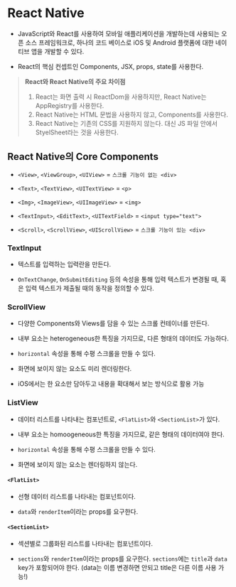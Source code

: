 # React Native

-   JavaScript와 React를 사용하여 모바일 애플리케이션을 개발하는데 사용되는 오픈 소스 프레임워크로, 하나의 코드 베이스로 iOS 및 Android 플랫폼에 대한 네이티브 앱을 개발할 수 있다.

-   React의 핵심 컨셉트인 Components, JSX, props, state를 사용한다.

> **React와 React Native의 주요 차이점**
>
> 1. React는 화면 출력 시 ReactDom을 사용하지만, React Native는 AppRegistry를 사용한다.
> 2. React Native는 HTML 문법을 사용하지 않고, Components를 사용한다.
> 3. React Native는 기존의 CSS를 지원하지 않는다. 대신 JS 파일 안에서 StyelSheet라는 것을 사용한다.

## React Native의 Core Components

-   `<View>`, `<ViewGroup>`, `<UIView>` = `스크롤 기능이 없는 <div>`

-   `<Text>`, `<TextView>`, `<UITextView>` = `<p>`

-   `<Img>`, `<ImageView>`, `<UIImageView>` = `<img>`

-   `<TextInput>`, `<EditText>`, `<UITextField>` = `<input type="text">`

-   `<Scroll>`, `<ScrollView>`, `<UIScrollView>` = `스크롤 기능이 있는 <div>`

### TextInput

-   텍스트를 입력하는 입력란을 만든다.

-   `OnTextChange`, `OnSubmitEditing` 등의 속성을 통해 입력 텍스트가 변경될 때, 혹은 입력 텍스트가 제출될 때의 동작을 정의할 수 있다.

### ScrollView

-   다양한 Components와 Views를 담을 수 있는 스크롤 컨테이너를 만든다.

-   내부 요소는 heterogeneous한 특징을 가지므로, 다른 형태의 데이터도 가능하다.

-   `horizontal` 속성을 통해 수평 스크롤을 만들 수 있다.

-   화면에 보이지 않는 요소도 미리 렌더링한다.

-   iOS에서는 한 요소만 담아두고 내용을 확대해서 보는 방식으로 활용 가능

### ListView

-   데이터 리스트를 나타내는 컴포넌트로, `<FlatList>`와 `<SectionList>`가 있다.

-   내부 요소는 homoogeneous한 특징을 가지므로, 같은 형태의 데이터여야 한다.

-   `horizontal` 속성을 통해 수평 스크롤을 만들 수 있다.

-   화면에 보이지 않는 요소는 렌더링하지 않는다.

#### `<FlatList>`

-   선형 데이터 리스트를 나타내는 컴포넌트이다.

-   `data`와 `renderItem`이라는 props를 요구한다.

#### `<SectionList>`

-   섹션별로 그룹화된 리스트를 나타내는 컴포넌트이다.

-   `sections`와 `renderItem`이라는 props를 요구한다. `sections`에는 `title`과 `data` key가 포함되어야 한다. (data는 이름 변경하면 안되고 title은 다른 이름 사용 가능!)
